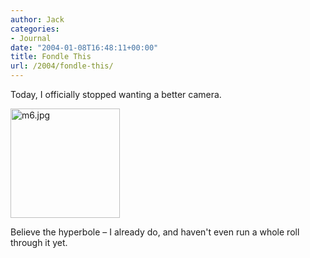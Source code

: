 ```yaml
---
author: Jack
categories:
- Journal
date: "2004-01-08T16:48:11+00:00"
title: Fondle This
url: /2004/fondle-this/
---
```


Today, I officially stopped wanting a better camera.

<img alt="m6.jpg" src="https://www.jackbaty.com/images/blog/m6.jpg" width="175" height="175" border="0" />

Believe the hyperbole &#8211; I already do, and haven't even run a whole roll through it yet.